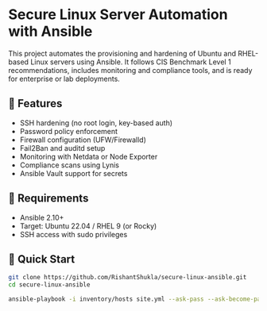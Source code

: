 # Secure Linux Server Automation with Ansible

This project automates the provisioning and hardening of Ubuntu and RHEL-based Linux servers using Ansible. It follows CIS Benchmark Level 1 recommendations, includes monitoring and compliance tools, and is ready for enterprise or lab deployments.

## 🔧 Features

- SSH hardening (no root login, key-based auth)
- Password policy enforcement
- Firewall configuration (UFW/Firewalld)
- Fail2Ban and auditd setup
- Monitoring with Netdata or Node Exporter
- Compliance scans using Lynis
- Ansible Vault support for secrets

## 🧰 Requirements

- Ansible 2.10+
- Target: Ubuntu 22.04 / RHEL 9 (or Rocky)
- SSH access with sudo privileges

## 🚀 Quick Start

```bash
git clone https://github.com/RishantShukla/secure-linux-ansible.git
cd secure-linux-ansible

ansible-playbook -i inventory/hosts site.yml --ask-pass --ask-become-pass
